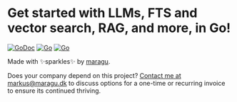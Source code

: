 # Get started with LLMs, FTS and vector search, RAG, and more, in Go!

[![GoDoc](https://pkg.go.dev/badge/github.com/maragudk/gai-starter-kit)](https://pkg.go.dev/github.com/maragudk/gai-starter-kit)
[![Go](https://github.com/maragudk/gai-starter-kit/actions/workflows/ci.yml/badge.svg)](https://github.com/maragudk/gai-starter-kit/actions/workflows/ci.yml)
[![Go](https://github.com/maragudk/gai-starter-kit/actions/workflows/cd.yml/badge.svg)](https://github.com/maragudk/gai-starter-kit/actions/workflows/cd.yml)

Made with ✨sparkles✨ by [maragu](https://www.maragu.dev/).

Does your company depend on this project? [Contact me at markus@maragu.dk](mailto:markus@maragu.dk?Subject=Supporting%20your%20project) to discuss options for a one-time or recurring invoice to ensure its continued thriving.
